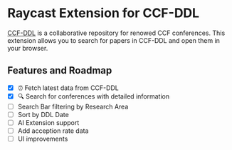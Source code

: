 # Raycast Extension for CCF-DDL

[CCF-DDL](https://github.com/ccfddl/ccf-deadlines) is a collaborative repository for renowed CCF conferences. This extension allows you to search for papers in CCF-DDL and open them in your browser.

## Features and Roadmap

- [x] ⏰ Fetch latest data from CCF-DDL
- [x] 🔍 Search for conferences with detailed information
- [ ] Search Bar filtering by Research Area
- [ ] Sort by DDL Date
- [ ] AI Extension support
- [ ] Add acception rate data
- [ ] UI improvements
